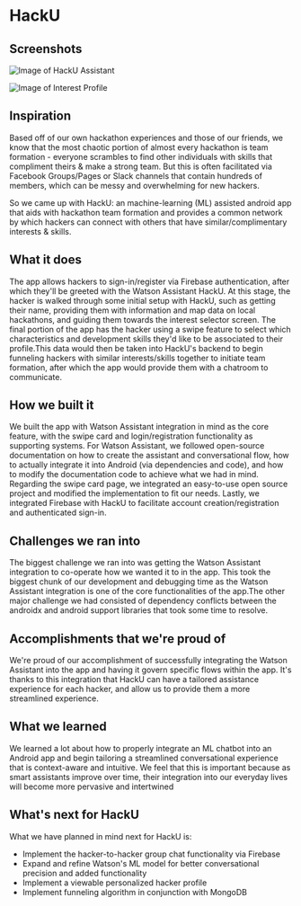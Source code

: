 # HackU

## Screenshots
![Image of HackU Assistant](https://i.imgur.com/SNDg0kj.png)

![Image of Interest Profile](https://i.imgur.com/hz5UpZ5.png)

## Inspiration
Based off of our own hackathon experiences and those of our friends, we know that the most chaotic portion of almost every hackathon is team formation - everyone scrambles to find other individuals with skills that compliment theirs & make a strong team. But this is often facilitated via Facebook Groups/Pages or Slack channels that contain hundreds of members, which can be messy and overwhelming for new hackers.

So we came up with HackU: an machine-learning (ML) assisted android app that aids with hackathon team formation and provides a common network by which hackers can connect with others that have similar/complimentary interests & skills.

## What it does
The app allows hackers to sign-in/register via Firebase authentication, after which they'll be greeted with the Watson Assistant HackU. At this stage, the hacker is walked through some initial setup with HackU, such as getting their name, providing them with information and map data on local hackathons, and guiding them towards the interest selector screen. 
The final portion of the app has the hacker using a swipe feature to select which characteristics and development skills they'd like to be associated to their profile.This data would then be taken into HackU's backend to begin funneling hackers with similar interests/skills together to initiate team formation, after which the app would provide them with a chatroom to communicate.

## How we built it
We built the app with Watson Assistant integration in mind as the core feature, with the swipe card and login/registration functionality as supporting systems. For Watson Assistant, we followed open-source documentation on how to create the assistant and conversational flow, how to actually integrate it into Android (via dependencies and code), and how to modify the documentation code to achieve what we had in mind. Regarding the swipe card page, we integrated an easy-to-use open source project and modified the implementation to fit our needs. Lastly, we integrated Firebase with HackU to facilitate account creation/registration and authenticated sign-in.

## Challenges we ran into
The biggest challenge we ran into was getting the Watson Assistant integration to co-operate how we wanted it to in the app. This took the biggest chunk of our development and debugging time as the Watson Assistant integration is one of the core functionalities of the app.The other major challenge we had consisted of dependency conflicts between the androidx and android support libraries that took some time to resolve.

## Accomplishments that we're proud of
We're proud of our accomplishment of successfully integrating the Watson Assistant into the app and having it govern specific flows within the app. It's thanks to this integration that HackU can have a tailored assistance experience for each hacker, and allow us to provide them a more streamlined experience.

## What we learned
We learned a lot about how to properly integrate an ML chatbot into an Android app and begin tailoring a streamlined conversational experience that is context-aware and intuitive. We feel that this is important because as smart assistants improve over time, their integration into our everyday lives will become more pervasive and intertwined

## What's next for HackU
What we have planned in mind next for HackU is:
 - Implement the hacker-to-hacker group chat functionality via Firebase
 - Expand and refine Watson's ML model for better conversational precision and added functionality
 - Implement a viewable personalized hacker profile 
 - Implement funneling algorithm in conjunction with MongoDB
